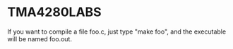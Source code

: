 # TMA4280LABS

If you want to compile a file foo.c, just type "make foo", and the executable will be named foo.out.